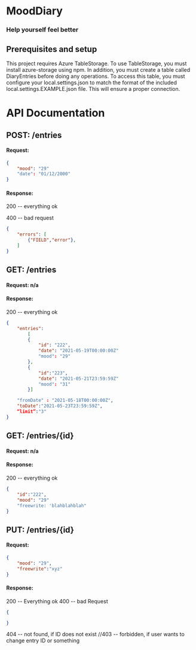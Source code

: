 # MoodDiary
### Help yourself feel better

## Prerequisites and setup
This project requires Azure TableStorage. To use TableStorage, you must install azure-storage using npm. In addition, you must create a table called DiaryEntries before doing any operations. To access this table, you must configure your local.settings.json to match the format of the included local.settings.EXAMPLE.json file. This will ensure a proper connection. 

# API Documentation 

## POST: /entries 

#### Request:
```json
{
    "mood": "29"
    "date": "01/12/2000"
}
```


#### Response:
200 -- everything ok

400 -- bad request
```json
{
    "errors": [
        {"FIELD","error"},
    ]
}
```


## GET: /entries

#### Request: n/a

#### Response:
200 -- everything ok 

```json
{
    "entries": 
        [
        {
            "id": "222",
            "date": "2021-05-19T00:00:00Z"
            "mood": "29"
        }, 
        {
            "id":"223",
            "date": "2021-05-21T23:59:59Z"
            "mood": "31"
        }]

    "fromDate" : "2021-05-18T00:00:00Z",
    "toDate":"2021-05-23T23:59:59Z",
    “limit”:"3"
}
```

## GET: /entries/{id}
#### Request: n/a

#### Response:
200 -- everything ok 
```json
{
    "id":"222",
    "mood": "29"
    "freewrite: 'blahblahblah"
}
```


## PUT: /entries/{id}
#### Request:
```json
{
    "mood": "29",
    "freewrite":"xyz"
}
```


#### Response:

200 -- Everything ok
400 -- bad Request
```json
{

}
```
404 -- not found, if ID does not exist
//403 -- forbidden, if user wants to change entry ID or something 

